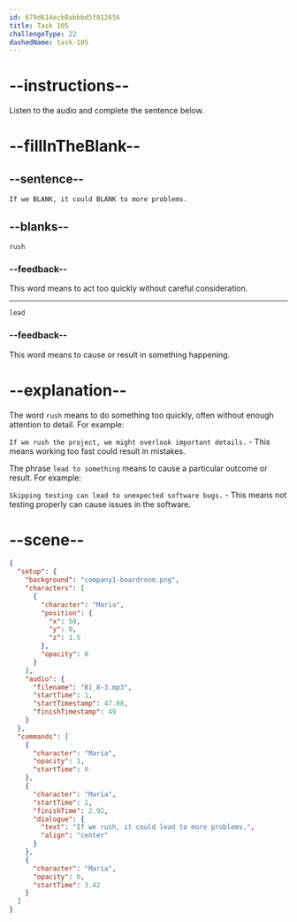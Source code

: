 ```yaml
---
id: 679d614ecb8abbbd5f012656
title: Task 105
challengeType: 22
dashedName: task-105
---
```


<!-- (Audio) Maria: If we rush, it could lead to more problems. -->

# --instructions--

Listen to the audio and complete the sentence below.

# --fillInTheBlank--

## --sentence--

`If we BLANK, it could BLANK to more problems.`

## --blanks--

`rush`

### --feedback--

This word means to act too quickly without careful consideration.

---

`lead`

### --feedback--

This word means to cause or result in something happening.

# --explanation--

The word `rush` means to do something too quickly, often without enough attention to detail. For example:

`If we rush the project, we might overlook important details.` - This means working too fast could result in mistakes.

The phrase `lead to something` means to cause a particular outcome or result. For example:

`Skipping testing can lead to unexpected software bugs.` - This means not testing properly can cause issues in the software.

# --scene--

```json
{
  "setup": {
    "background": "company1-boardroom.png",
    "characters": [
      {
        "character": "Maria",
        "position": {
          "x": 50,
          "y": 0,
          "z": 1.5
        },
        "opacity": 0
      }
    ],
    "audio": {
      "filename": "B1_8-3.mp3",
      "startTime": 1,
      "startTimestamp": 47.08,
      "finishTimestamp": 49
    }
  },
  "commands": [
    {
      "character": "Maria",
      "opacity": 1,
      "startTime": 0
    },
    {
      "character": "Maria",
      "startTime": 1,
      "finishTime": 2.92,
      "dialogue": {
        "text": "If we rush, it could lead to more problems.",
        "align": "center"
      }
    },
    {
      "character": "Maria",
      "opacity": 0,
      "startTime": 3.42
    }
  ]
}
```
